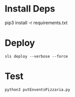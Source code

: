 # Install Deps

pip3 install -r requirements.txt

# Deploy

```shell
sls deploy --verbose --force
```

# Test
```shell
python3 putEnventsPizzaria.py
```
